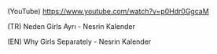 (YouTube) https://www.youtube.com/watch?v=p0Hdr0GgcaM

(TR) Neden Girls Ayrı - Nesrin Kalender

(EN) Why Girls Separately - Nesrin Kalender

